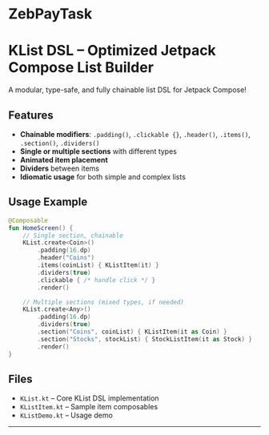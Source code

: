 # ZebPayTask
# KList DSL – Optimized Jetpack Compose List Builder

A modular, type-safe, and fully chainable list DSL for Jetpack Compose!

## Features

- **Chainable modifiers**: `.padding()`, `.clickable {}`, `.header()`, `.items()`, `.section()`, `.dividers()`
- **Single or multiple sections** with different types
- **Animated item placement**
- **Dividers** between items
- **Idiomatic usage** for both simple and complex lists

## Usage Example

```kotlin
@Composable
fun HomeScreen() {
    // Single section, chainable
    KList.create<Coin>()
        .padding(16.dp)
        .header("Coins")
        .items(coinList) { KListItem(it) }
        .dividers(true)
        .clickable { /* handle click */ }
        .render()

    // Multiple sections (mixed types, if needed)
    KList.create<Any>()
        .padding(16.dp)
        .dividers(true)
        .section("Coins", coinList) { KListItem(it as Coin) }
        .section("Stocks", stockList) { StockListItem(it as Stock) }
        .render()
}
```

## Files

- `KList.kt` – Core KList DSL implementation
- `KListItem.kt` – Sample item composables
- `KListDemo.kt` – Usage demo

---
